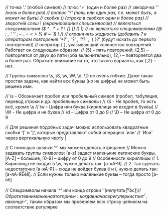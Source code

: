 // точка '.' (любой символ)
// плюс '+' (один и более раз)
// звездочка '*' (ноль и более раз)
// вопрос '?' (ноль или один раз, т.е. может быть, а может не быть)
// скобки () (строка в скобках один и более раз)
// зворотній слеш \ (екранирование спецсимволов)
// являються спецсимволами ($ ^ . * + ? \ {} [] () |)
// не являються спецсимволами (@ : , ' '' ; – _ = < > % # ~ `& ! /)
// ограничить жадность (добавить ? к операторам повторения '+?' , '*?' , '??' , '{ }?' (будут искать до первого повторения))
// оператор { }, указывающий количество повторений - Работает он следующим образом:
// {5} – пять повторений, {2,5} – повторяется от двух до пяти (оба включительно), {2,} – повторяется два и более раз. Обратите внимание на то, что такого варианта, как {,2} – нет.

// Группы символов \s, \S, \w, \W, \d, \D не очень гибкие. Даже такая простая задача, как найти все буквы (но не цифры) не может быть решена ими.

// \s - Обозначает пробел или пробельный символ (пробел, табуляция, перевод строки и др. пробельные символы)
// \S - Не пробел, то есть всё, кроме \s
// \w - Цифра или буква (кириллица не входит в буквы)
// \W - Не цифра и не буква
// \d - Цифра от 0 до 9
// \D – Не цифра от 0 до 9

// Для решения подобных задач можно использовать квадратные скобки '[' и ']', которые представляют собой операцию 'или'
// 'Или' через вертикальную черту |

// С помощью шляпки '^' мы можем сделать отрицание
// Можно задавать группы символов: [a-z] задаст маленькие латинские буквы, [A-Z] – большие, [0-9] – цифру от 0 до 9
//  Особенности кириллицы
// 1. Кириллица не входит в \w, нужно делать так: [а-яА-Я].
// 2. Так сделать недостаточно [а-яА-Я] – сюда не войдет буква ё и ї, нужно делать так: [а-яА-ЯЁёЇї].
// Если нужны только маленькие буквы – тогда просто [а-яё]

// Спецсимволы начала '^' или конца строки '$' (не путать [^abc])
// Обратите внимание на этот прием: когда в начале регулярки стоит '^', а в конце – '$', таким образом мы проверяем всю строку целиком на соответствие регулярке